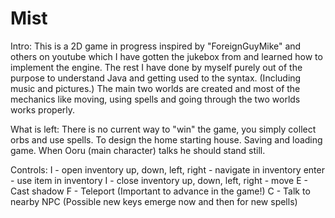 # Mist
Intro:
  This is a 2D game in progress inspired by "ForeignGuyMike" and others on youtube which I have gotten the jukebox from and      learned how to implement the engine. 
  The rest I have done by myself purely out of the purpose to understand Java and getting used to the syntax. (Including      music and pictures.)
  The main two worlds are created and most of the mechanics like moving, using spells and going through the two worlds works   properly.

What is left:
  There is no current way to "win" the game, you simply collect orbs and use spells.
  To design the home starting house.
  Saving and loading game.
  When Ooru (main character) talks he should stand still.
  
Controls:
  I - open inventory
    up, down, left, right - navigate in inventory
    enter - use item in inventory
    I - close inventory
  up, down, left, right - move
  E - Cast shadow
  F - Teleport
  (Important to advance in the game!) C - Talk to nearby NPC
  (Possible new keys emerge now and then for new spells)

  
  

